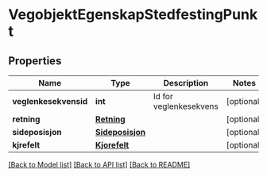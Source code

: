 # VegobjektEgenskapStedfestingPunkt

## Properties
Name | Type | Description | Notes
------------ | ------------- | ------------- | -------------
**veglenkesekvensid** | **int** | Id for veglenkesekvens | [optional] 
**retning** | [**Retning**](Retning.md) |  | [optional] 
**sideposisjon** | [**Sideposisjon**](Sideposisjon.md) |  | [optional] 
**kjrefelt** | [**Kjorefelt**](Kjorefelt.md) |  | [optional] 

[[Back to Model list]](../README.md#documentation-for-models) [[Back to API list]](../README.md#documentation-for-api-endpoints) [[Back to README]](../README.md)


